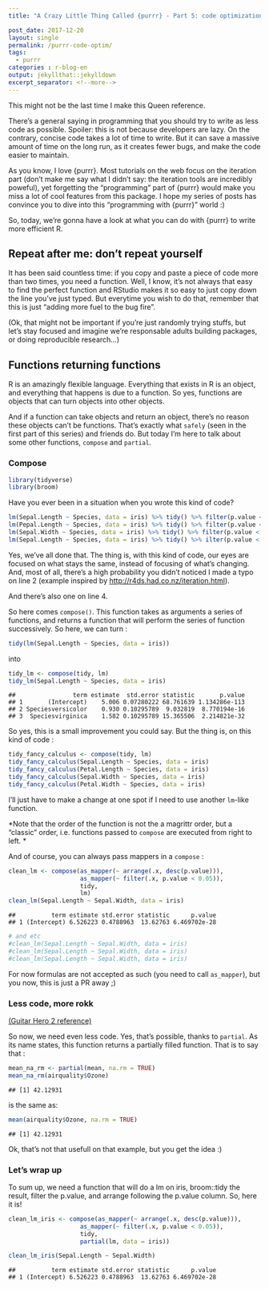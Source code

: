 ```yaml
---
title: "A Crazy Little Thing Called {purrr} - Part 5: code optimization"

post_date: 2017-12-20
layout: single
permalink: /purrr-code-optim/
tags:
  - purrr
categories : r-blog-en
output: jekyllthat::jekylldown
excerpt_separator: <!--more-->
---
```


This might not be the last time I make this Queen reference.

<!--more-->

There’s a general saying in programming that you should try to write as
less code as possible. Spoiler: this is not because developers are lazy.
On the contrary, concise code takes a lot of time to write. But it can
save a massive amount of time on the long run, as it creates fewer bugs,
and make the code easier to maintain.

As you know, I love {purrr}. Most tutorials on the web focus on the
iteration part (don’t make me say what I didn’t say: the iteration tools
are incredibly poweful), yet forgetting the “programming” part of
{purrr} would make you miss a lot of cool features from this package. I
hope my series of posts has convince you to dive into this “programming
with {purrr}” world :)

So, today, we’re gonna have a look at what you can do with {purrr} to
write more efficient R.

## Repeat after me: don’t repeat yourself

It has been said countless time: if you copy and paste a piece of code
more than two times, you need a function. Well, I know, it’s not always
that easy to find the perfect function and RStudio makes it so easy to
just copy down the line you’ve just typed. But everytime you wish to do
that, remember that this is just “adding more fuel to the bug fire”.

(Ok, that might not be important if you’re just randomly trying stuffs,
but let’s stay focused and imagine we’re responsable adults building
packages, or doing reproducible research…)

## Functions returning functions

R is an amazingly flexible language. Everything that exists in R is an
object, and everything that happens is due to a function. So yes,
functions are objects that can turn objects into other objects.

And if a function can take objects and return an object, there’s no
reason these objects can’t be functions. That’s exactly what `safely`
(seen in the first part of this series) and friends do. But today I’m
here to talk about some other functions, `compose` and `partial`.

### Compose

``` r
library(tidyverse)
library(broom)
```

Have you ever been in a situation when you wrote this kind of
code?

``` r
lm(Sepal.Length ~ Species, data = iris) %>% tidy() %>% filter(p.value < 0.05)
lm(Pepal.Length ~ Species, data = iris) %>% tidy() %>% filter(p.value < 0.05)
lm(Sepal.Width ~ Species, data = iris) %>% tidy() %>% filter(p.value < 0.05)
lm(Sepal.Length ~ Species, data = iris) %>% tidy() %>% ilter(p.value < 0.05)
```

Yes, we’ve all done that. The thing is, with this kind of code, our eyes
are focused on what stays the same, instead of focusing of what’s
changing. And, most of all, there’s a high probability you didn’t
noticed I made a typo on line 2 (example inspired by
<http://r4ds.had.co.nz/iteration.html>).

And there’s also one on line 4.

So here comes `compose()`. This function takes as arguments a series of
functions, and returns a function that will perform the series of
function successively. So here, we can turn :

``` r
tidy(lm(Sepal.Length ~ Species, data = iris))
```

into

``` r
tidy_lm <- compose(tidy, lm)
tidy_lm(Sepal.Length ~ Species, data = iris)
```

    ##                term estimate  std.error statistic       p.value
    ## 1       (Intercept)    5.006 0.07280222 68.761639 1.134286e-113
    ## 2 Speciesversicolor    0.930 0.10295789  9.032819  8.770194e-16
    ## 3  Speciesvirginica    1.582 0.10295789 15.365506  2.214821e-32

So yes, this is a small improvement you could say. But the thing is, on
this kind of code :

``` r
tidy_fancy_calculus <- compose(tidy, lm)
tidy_fancy_calculus(Sepal.Length ~ Species, data = iris)
tidy_fancy_calculus(Petal.Length ~ Species, data = iris)
tidy_fancy_calculus(Sepal.Width ~ Species, data = iris)
tidy_fancy_calculus(Petal.Width ~ Species, data = iris)
```

I’ll just have to make a change at one spot if I need to use another
`lm`-like function.

*Note that the order of the function is not the a magrittr order, but a
“classic” order, i.e. functions passed to `compose` are executed from
right to left. *

And of course, you can always pass mappers in a `compose` :

``` r
clean_lm <- compose(as_mapper(~ arrange(.x, desc(p.value))), 
                    as_mapper(~ filter(.x, p.value < 0.05)),
                    tidy, 
                    lm)
clean_lm(Sepal.Length ~ Sepal.Width, data = iris)
```

    ##          term estimate std.error statistic      p.value
    ## 1 (Intercept) 6.526223 0.4788963  13.62763 6.469702e-28

``` r
# and etc
#clean_lm(Sepal.Length ~ Sepal.Width, data = iris)
#clean_lm(Sepal.Length ~ Sepal.Width, data = iris)
#clean_lm(Sepal.Length ~ Sepal.Width, data = iris)
```

For now formulas are not accepted as such (you need to call
`as_mapper`), but you now, this is just a PR away ;)

### Less code, more rokk

[(Guitar Hero 2 reference)](https://www.youtube.com/watch?v=q2eBtnxA8SA)

So now, we need even less code. Yes, that’s possible, thanks to
`partial`. As its name states, this function returns a partially filled
function. That is to say that :

``` r
mean_na_rm <- partial(mean, na.rm = TRUE)
mean_na_rm(airquality$Ozone)
```

    ## [1] 42.12931

is the same as:

``` r
mean(airquality$Ozone, na.rm = TRUE)
```

    ## [1] 42.12931

Ok, that’s not that usefull on that example, but you get the idea :)

### Let’s wrap up

To sum up, we need a function that will do a lm on iris, broom::tidy the
result, filter the p.value, and arrange following the p.value column.
So, here it is\!

``` r
clean_lm_iris <- compose(as_mapper(~ arrange(.x, desc(p.value))), 
                    as_mapper(~ filter(.x, p.value < 0.05)),
                    tidy, 
                    partial(lm, data = iris))

clean_lm_iris(Sepal.Length ~ Sepal.Width)
```

    ##          term estimate std.error statistic      p.value
    ## 1 (Intercept) 6.526223 0.4788963  13.62763 6.469702e-28
